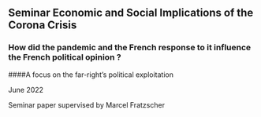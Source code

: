 ## Seminar Economic and Social Implications of the Corona Crisis
### How did the pandemic and the French response to it influence the French political opinion ?
####A focus on the far-right’s political exploitation

June 2022

Seminar paper supervised by Marcel Fratzscher 
